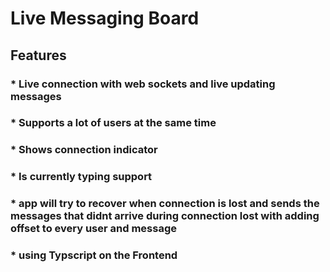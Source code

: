 # Live Messaging Board

## Features

### * Live connection with web sockets and live updating messages 
### * Supports a lot of users at the same time 
### * Shows connection indicator 
### * Is currently typing support
### * app will try to recover when connection is lost and sends the messages that didnt arrive during connection lost with adding offset to every user and message
### * using Typscript on the Frontend

